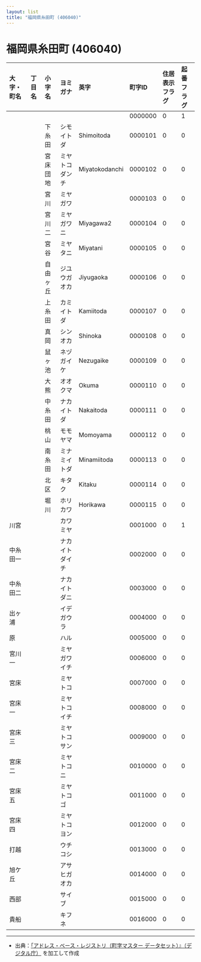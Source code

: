 ```yaml
---
layout: list
title: "福岡県糸田町 (406040)"
---
```


# 福岡県糸田町 (406040)

| 大字・町名 | 丁目名 | 小字名 | ヨミガナ | 英字 | 町字ID | 住居表示フラグ | 起番フラグ |
|:---|:---|:---|:---|:---|:---|:---|:---|
|  |  |  |    |  | 0000000 | 0 | 1 |
|  |  | 下糸田 |   シモイトダ | Shimoitoda | 0000101 | 0 | 0 |
|  |  | 宮床団地 |   ミヤトコダンチ | Miyatokodanchi | 0000102 | 0 | 0 |
|  |  | 宮川 |   ミヤガワ |  | 0000103 | 0 | 0 |
|  |  | 宮川二 |   ミヤガワニ | Miyagawa2 | 0000104 | 0 | 0 |
|  |  | 宮谷 |   ミヤタニ | Miyatani | 0000105 | 0 | 0 |
|  |  | 自由ヶ丘 |   ジユウガオカ | Jiyugaoka | 0000106 | 0 | 0 |
|  |  | 上糸田 |   カミイトダ | Kamiitoda | 0000107 | 0 | 0 |
|  |  | 真岡 |   シンオカ | Shinoka | 0000108 | 0 | 0 |
|  |  | 鼠ヶ池 |   ネヅガイケ | Nezugaike | 0000109 | 0 | 0 |
|  |  | 大熊 |   オオクマ | Okuma | 0000110 | 0 | 0 |
|  |  | 中糸田 |   ナカイトダ | Nakaitoda | 0000111 | 0 | 0 |
|  |  | 桃山 |   モモヤマ | Momoyama | 0000112 | 0 | 0 |
|  |  | 南糸田 |   ミナミイトダ | Minamiitoda | 0000113 | 0 | 0 |
|  |  | 北区 |   キタク | Kitaku | 0000114 | 0 | 0 |
|  |  | 堀川 |   ホリカワ | Horikawa | 0000115 | 0 | 0 |
| 川宮 |  |  | カワミヤ   |  | 0001000 | 0 | 1 |
| 中糸田一 |  |  | ナカイトダイチ   |  | 0002000 | 0 | 0 |
| 中糸田二 |  |  | ナカイトダニ   |  | 0003000 | 0 | 0 |
| 出ヶ浦 |  |  | イデガウラ   |  | 0004000 | 0 | 0 |
| 原 |  |  | ハル   |  | 0005000 | 0 | 0 |
| 宮川一 |  |  | ミヤガワイチ   |  | 0006000 | 0 | 0 |
| 宮床 |  |  | ミヤトコ   |  | 0007000 | 0 | 0 |
| 宮床一 |  |  | ミヤトコイチ   |  | 0008000 | 0 | 0 |
| 宮床三 |  |  | ミヤトコサン   |  | 0009000 | 0 | 0 |
| 宮床二 |  |  | ミヤトコニ   |  | 0010000 | 0 | 0 |
| 宮床五 |  |  | ミヤトコゴ   |  | 0011000 | 0 | 0 |
| 宮床四 |  |  | ミヤトコヨン   |  | 0012000 | 0 | 0 |
| 打越 |  |  | ウチコシ   |  | 0013000 | 0 | 0 |
| 旭ケ丘 |  |  | アサヒガオカ   |  | 0014000 | 0 | 0 |
| 西部 |  |  | サイブ   |  | 0015000 | 0 | 0 |
| 貴船 |  |  | キフネ   |  | 0016000 | 0 | 0 |

---

- 出典：[「アドレス・ベース・レジストリ（町字マスター データセット）』（デジタル庁）](https://www.digital.go.jp/policies/base_registry_address/) を加工して作成